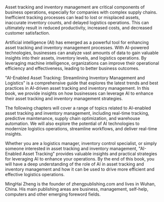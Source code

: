 
Asset tracking and inventory management are critical components of business operations, especially for companies with complex supply chains. Inefficient tracking processes can lead to lost or misplaced assets, inaccurate inventory counts, and delayed logistics operations. This can ultimately result in reduced productivity, increased costs, and decreased customer satisfaction.

Artificial intelligence (AI) has emerged as a powerful tool for enhancing asset tracking and inventory management processes. With AI-powered technologies, businesses can analyze vast amounts of data to gain valuable insights into their assets, inventory levels, and logistics operations. By leveraging machine intelligence, organizations can improve their operational efficiency and effectiveness, leading to better business outcomes.

"AI-Enabled Asset Tracking: Streamlining Inventory Management and Logistics" is a comprehensive guide that explores the latest trends and best practices in AI-driven asset tracking and inventory management. In this book, we provide insights on how businesses can leverage AI to enhance their asset tracking and inventory management strategies.

The following chapters will cover a range of topics related to AI-enabled asset tracking and inventory management, including real-time tracking, predictive maintenance, supply chain optimization, and warehouse automation. We will also explore the potential of AI technologies to modernize logistics operations, streamline workflows, and deliver real-time insights.

Whether you are a logistics manager, inventory control specialist, or simply someone interested in asset tracking and inventory management, "AI-Enabled Asset Tracking" provides valuable insights and practical strategies for leveraging AI to enhance your operations. By the end of this book, you will have a deep understanding of the role of AI in asset tracking and inventory management and how it can be used to drive more efficient and effective logistics operations.

MingHai Zheng is the founder of zhengpublishing.com and lives in Wuhan, China. His main publishing areas are business, management, self-help, computers and other emerging foreword fields.
